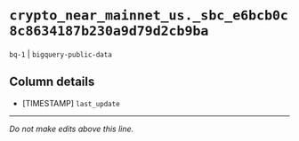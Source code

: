 # `crypto_near_mainnet_us._sbc_e6bcb0c8c8634187b230a9d79d2cb9ba`
`bq-1` | `bigquery-public-data`

## Column details
* [TIMESTAMP] `last_update`

-------------------------------------------------------------------------------
*Do not make edits above this line.*
